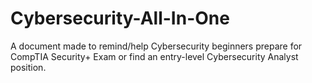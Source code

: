 # Cybersecurity-All-In-One
A document made to remind/help Cybersecurity beginners prepare for CompTIA Security+ Exam or find an entry-level Cybersecurity Analyst position.
